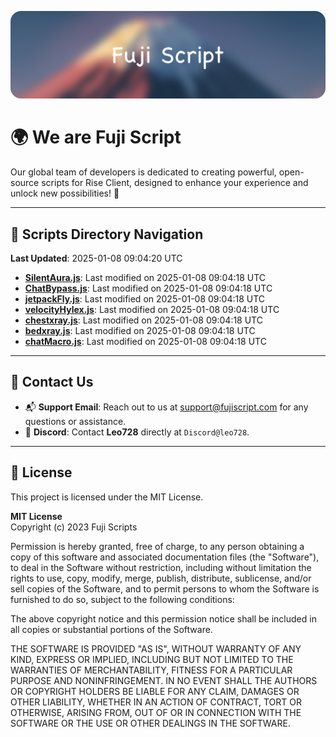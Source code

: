 ![Banner](.github/b.webp)

# 🌍 **We are Fuji Script**

Our global team of developers is dedicated to creating powerful, open-source scripts for Rise Client, designed to enhance your experience and unlock new possibilities! 🌟

---
<!-- SCRIPTS_NAVIGATION_START -->
## 📂 **Scripts Directory Navigation**

**Last Updated**: 2025-01-08 09:04:20 UTC

- **[SilentAura.js](scripts/SilentAura.js)**: Last modified on 2025-01-08 09:04:18 UTC
- **[ChatBypass.js](scripts/ChatBypass.js)**: Last modified on 2025-01-08 09:04:18 UTC
- **[jetpackFly.js](scripts/jetpackFly.js)**: Last modified on 2025-01-08 09:04:18 UTC
- **[velocityHylex.js](scripts/velocityHylex.js)**: Last modified on 2025-01-08 09:04:18 UTC
- **[chestxray.js](scripts/chestxray.js)**: Last modified on 2025-01-08 09:04:18 UTC
- **[bedxray.js](scripts/bedxray.js)**: Last modified on 2025-01-08 09:04:18 UTC
- **[chatMacro.js](scripts/chatMacro.js)**: Last modified on 2025-01-08 09:04:18 UTC

<!-- SCRIPTS_NAVIGATION_END -->

---

## 💬 **Contact Us**  
- 📬 **Support Email**: Reach out to us at [support@fujiscript.com](mailto:support@fujiscript.com) for any questions or assistance.  
- 💬 **Discord**: Contact **Leo728** directly at `Discord@leo728`.

---

## 📜 **License**

This project is licensed under the MIT License.  

**MIT License**  
Copyright (c) 2023 Fuji Scripts  

Permission is hereby granted, free of charge, to any person obtaining a copy of this software and associated documentation files (the "Software"), to deal in the Software without restriction, including without limitation the rights to use, copy, modify, merge, publish, distribute, sublicense, and/or sell copies of the Software, and to permit persons to whom the Software is furnished to do so, subject to the following conditions:  

The above copyright notice and this permission notice shall be included in all copies or substantial portions of the Software.  

THE SOFTWARE IS PROVIDED "AS IS", WITHOUT WARRANTY OF ANY KIND, EXPRESS OR IMPLIED, INCLUDING BUT NOT LIMITED TO THE WARRANTIES OF MERCHANTABILITY, FITNESS FOR A PARTICULAR PURPOSE AND NONINFRINGEMENT. IN NO EVENT SHALL THE AUTHORS OR COPYRIGHT HOLDERS BE LIABLE FOR ANY CLAIM, DAMAGES OR OTHER LIABILITY, WHETHER IN AN ACTION OF CONTRACT, TORT OR OTHERWISE, ARISING FROM, OUT OF OR IN CONNECTION WITH THE SOFTWARE OR THE USE OR OTHER DEALINGS IN THE SOFTWARE.  
